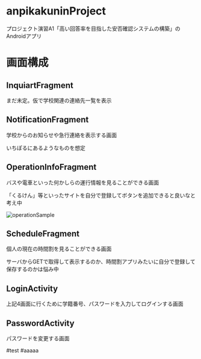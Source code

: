 # anpikakuninProject
プロジェクト演習A1「高い回答率を目指した安否確認システムの構築」のAndroidアプリ

# 画面構成
## InquiartFragment
まだ未定。仮で学校関連の連絡先一覧を表示

## NotificationFragment
学校からのお知らせや急行連絡を表示する画面

いちぽるにあるようなものを想定

## OperationInfoFragment
バスや電車といった何かしらの運行情報を見ることができる画面

「くるけん」等といったサイトを自分で登録してボタンを追加できると良いなと考え中

![operationSample](https://user-images.githubusercontent.com/94427199/202617932-63d3889b-c024-4440-9504-eebcc52dcd40.png)

## ScheduleFragment
個人の現在の時間割を見ることができる画面

サーバからGETで取得して表示するのか、時間割アプリみたいに自分で登録して保存するのかは悩み中

## LoginActivity
上記4画面に行くために学籍番号、パスワードを入力してログインする画面

## PasswordActivity
パスワードを変更する画面

#test
#aaaaa
